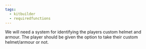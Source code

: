 ```yaml
---
tags:
  - kitbuilder
  - requiredfunctions
---
```

We will need a system for identifying the players custom helmet and armour. The player should be given the option to take their custom helmet/armour or not.